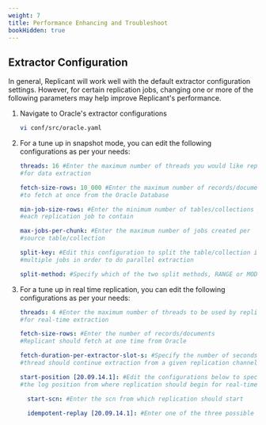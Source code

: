 ```yaml
---
weight: 7
title: Performance Enhancing and Troubleshoot
bookHidden: true
---
```


## Extractor Configuration

In general, Replicant will work well with the default extractor configuration settings. However, for certain replication jobs, changing one or more of the following parameters may help improve Replicant's performance.

1. Navigate to Oracle's extractor configurations
   ```BASH
   vi conf/src/oracle.yaml
   ```

2. For a tune up in snapshot mode, you can edit the following configurations as per your needs:
    ```YAML
    threads: 16 #Enter the maximum number of threads you would like replicant to use
    #for data extraction

    fetch-size-rows: 10_000 #Enter the maximum number of records/documents you would like Replicant
    #to fetch at once from the Oracle Database

    min-job-size-rows: #Enter the minimum number of tables/collections you would like
    #each replication job to contain

    max-jobs-per-chunk: #Enter the maximum number of jobs created per
    #source table/collection

    split-key: #Edit this configuration to split the table/collection into
    #multiple jobs in order to do parallel extraction

    split-method: #Specify which of the two split methods, RANGE or MODULO, Replicant will use
    ```


3. For a tune up in real time replication, you can edit the following configurations as per your needs:

    ```YAML
    threads: 4 #Enter the maximum number of threads to be used by replicant
    #for real-time extraction

    fetch-size-rows: #Enter the number of records/documents
    #Replicant should fetch at one time from Oracle

    fetch-duration-per-extractor-slot-s: #Specify the number of seconds a
    #thread should continue extraction from a given replication channel/slot

    start-position [20.09.14.1]: #Edit the configurations below to specify
    #the log position from where replication should begin for real-time mode

      start-scn: #Enter the scn from which replication should start

      idempotent-replay [20.09.14.1]: #Enter one of the three possible values: ALWAYS/ NONE/ NEVER

    ```
